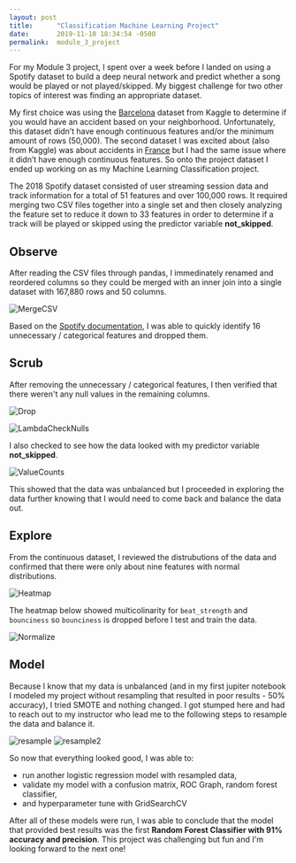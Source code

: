 ```yaml
---
layout: post
title:      "Classification Machine Learning Project"
date:       2019-11-10 18:34:54 -0500
permalink:  module_3_project
---
```



For my Module 3 project, I spent over a week before I landed on using a Spotify dataset to build a deep neural network and predict whether a song would be played or not played/skipped. My biggest challenge for two other topics of interest was finding an appropriate dataset.

My first choice was using the [Barcelona](https://www.kaggle.com/xvivancos/barcelona-data-sets) dataset from Kaggle to determine if you would have an accident based on your neighborhood. Unfortunately, this dataset didn’t have enough continuous features and/or the minimum amount of rows (50,000). The second dataset I was excited about (also from Kaggle) was about accidents in [France](https://www.kaggle.com/ahmedlahlou/accidents-in-france-from-2005-to-2016#places.csv) but I had the same issue where it didn’t have enough continuous features. So onto the project dataset I ended up working on as my Machine Learning Classification project. 

The 2018 Spotify dataset consisted of user streaming session data and track information for a total of 51 features and over 100,000 rows. It required merging two CSV files together into a single set and then closely analyzing the feature set to reduce it down to 33 features in order to determine if a track will be played or skipped using the predictor variable **not_skipped**. 

## Observe

After reading the CSV files through pandas, I immedinately renamed and reordered columns so they could be merged with an inner join into a single dataset with 167,880 rows and 50 columns.

![MergeCSV](https://drive.google.com/uc?export=view&id=1bEB9XnyLGFeZiY2IkhGfqsuOsMY1pQP5)


Based on the [Spotify documentation](https://developer.spotify.com/documentation/web-api/reference/object-model/), I was able to quickly identify 16 unnecessary / categorical features and dropped them.

## Scrub

After removing the unnecessary / categorical features, I then verified that there weren't any null values in the remaining columns.

![Drop](https://drive.google.com/uc?export=view&id=1abDOQCfR5sT9LDXIFma4T7-4mw4dQWxK)

![LambdaCheckNulls](https://drive.google.com/uc?export=view&id=1PT_j_wFQi6fmzqdAjWV4G6NIA5p0H-Lt)

I also checked to see how the data looked with my predictor variable **not_skipped**.

![ValueCounts](https://drive.google.com/uc?export=view&id=1TThk0gIzmtu0MXKO31GPgvJHKCYsgGHZ)

This showed that the data was unbalanced but I proceeded in exploring the data further knowing that I would need to come back and balance the data out.

## Explore

From the continuous dataset, I reviewed the distrubutions of the data and confirmed that there were only about nine features with normal distributions.

![Heatmap](https://drive.google.com/uc?export=view&id=1RvJqrEBYH-0qgPps4W4GKqoyLVsUwb1x)

The heatmap below showed multicolinarity for `beat_strength` and `bounciness` so `bounciness` is dropped before I test and train the data. 

![Normalize](https://drive.google.com/uc?export=view&id=1zyaQouKUm9wEYiZqpzs7hV8cxbCv6SEG)

## Model

Because I know that my data is unbalanced (and in my first jupiter notebook I modeled my project without resampling that resulted in poor results - 50% accuracy), I tried SMOTE and nothing changed. I got stumped here and had to reach out to my instructor who lead me to the following steps to resample the data and balance it.

![resample](https://drive.google.com/uc?export=view&id=1R4K-kIqSue4h8Lx5REzgxl7xPnoVTKiD)
![resample2](https://drive.google.com/uc?export=view&id=1WIltT8pr05B3UU4t_u0jRzlhVF_NLS1Y)

So now that everything looked good, I was able to:

* run another logistic regression model with resampled data,
* validate my model with a confusion matrix, ROC Graph, random forest classifier, 
* and hyperparameter tune with GridSearchCV

After all of these models were run, I was able to conclude that the model that provided best results was the first **Random Forest Classifier with 91% accuracy and precision**. This project was challenging but fun and I'm looking forward to the next one!




